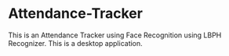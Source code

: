 # Attendance-Tracker
This is an Attendance Tracker using Face Recognition using LBPH Recognizer. This is a desktop application.
